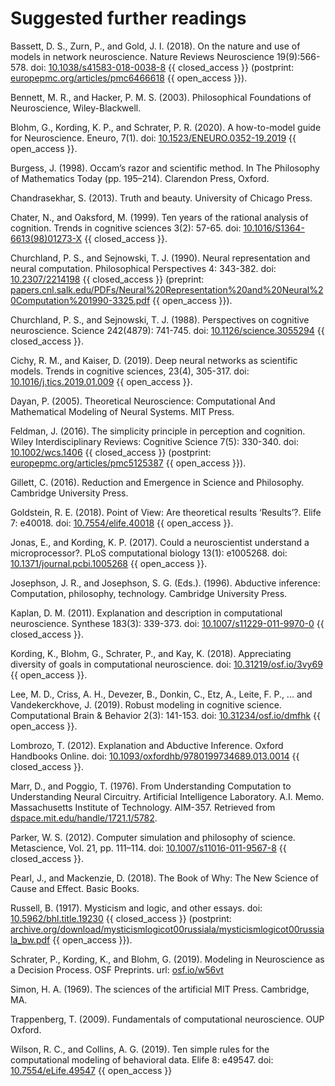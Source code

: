 # Suggested further readings 

Bassett, D. S., Zurn, P., and Gold, J. I. (2018). On the nature and use of models in network neuroscience. Nature Reviews Neuroscience 19(9):566-578.  doi: [10.1038/s41583-018-0038-8](https://doi.org/10.1038/s41583-018-0038-8) {{ closed_access }} (postprint: [europepmc.org/articles/pmc6466618](https://europepmc.org/articles/pmc6466618) {{ open_access }}).

Bennett, M. R., and Hacker, P. M. S. (2003). Philosophical Foundations of Neuroscience, Wiley-Blackwell.

Blohm, G., Kording, K. P., and Schrater, P. R. (2020). A how-to-model guide for Neuroscience. Eneuro, 7(1). doi: [10.1523/ENEURO.0352-19.2019](https://doi.org/10.1523/ENEURO.0352-19.2019) {{ open_access }}.

Burgess, J. (1998). Occam’s razor and scientific method. In The Philosophy of Mathematics Today (pp. 195–214). Clarendon Press, Oxford. 

Chandrasekhar, S. (2013). Truth and beauty. University of Chicago Press.

Chater, N., and Oaksford, M. (1999). Ten years of the rational analysis of cognition. Trends in cognitive sciences 3(2): 57-65. doi: [10.1016/S1364-6613(98)01273-X](https://doi.org/10.1016/S1364-6613(98)01273-X) {{ closed_access }}. 

Churchland, P. S., and Sejnowski, T. J. (1990). Neural representation and neural computation. Philosophical Perspectives 4: 343-382. doi: [10.2307/2214198](https://doi.org/10.2307/2214198) {{ closed_access }} (preprint: [papers.cnl.salk.edu/PDFs/Neural%20Representation%20and%20Neural%20Computation%201990-3325.pdf](http://papers.cnl.salk.edu/PDFs/Neural%20Representation%20and%20Neural%20Computation%201990-3325.pdf) {{ open_access }}).

Churchland, P. S., and Sejnowski, T. J. (1988). Perspectives on cognitive neuroscience. Science 242(4879): 741-745. doi: [10.1126/science.3055294](https://doi.org/10.1126/science.3055294) {{ closed_access }}.

Cichy, R. M., and Kaiser, D. (2019). Deep neural networks as scientific models. Trends in cognitive sciences, 23(4), 305-317. doi: [10.1016/j.tics.2019.01.009](https://doi.org/10.1016/j.tics.2019.01.009) {{ open_access }}.

Dayan, P. (2005). Theoretical Neuroscience: Computational And Mathematical Modeling of Neural Systems. MIT Press.

Feldman, J. (2016). The simplicity principle in perception and cognition. Wiley Interdisciplinary Reviews: Cognitive Science 7(5): 330-340. doi: [10.1002/wcs.1406](https://doi.org/10.1002/wcs.1406) {{ closed_access }} (postprint: [europepmc.org/articles/pmc5125387](https://europepmc.org/articles/pmc5125387) {{ open_access }}).

Gillett, C. (2016). Reduction and Emergence in Science and Philosophy. Cambridge University Press.

Goldstein, R. E. (2018). Point of View: Are theoretical results ‘Results’?. Elife 7: e40018. doi: [10.7554/elife.40018](https://doi.org/10.7554/elife.40018) {{ open_access }}.

Jonas, E., and Kording, K. P. (2017). Could a neuroscientist understand a microprocessor?. PLoS computational biology 13(1): e1005268. doi: [10.1371/journal.pcbi.1005268](https://doi.org/10.1371/journal.pcbi.1005268) {{ open_access }}.

Josephson, J. R., and Josephson, S. G. (Eds.). (1996). Abductive inference: Computation, philosophy, technology. Cambridge University Press.

Kaplan, D. M. (2011). Explanation and description in computational neuroscience. Synthese 183(3): 339-373. doi: [10.1007/s11229-011-9970-0](https://doi.org/10.1007/s11229-011-9970-0) {{ closed_access }}.
    
Kording, K., Blohm, G., Schrater, P., and Kay, K. (2018). Appreciating diversity of goals in computational neuroscience. doi: [10.31219/osf.io/3vy69](https://doi.org/10.31219/osf.io/3vy69) {{ open_access }}.

Lee, M. D., Criss, A. H., Devezer, B., Donkin, C., Etz, A., Leite, F. P., ... and Vandekerckhove, J. (2019). Robust modeling in cognitive science. Computational Brain & Behavior 2(3): 141-153. doi: [10.31234/osf.io/dmfhk](https://doi.org/10.31234/osf.io/dmfhk) {{ open_access }}.

Lombrozo, T. (2012). Explanation and Abductive Inference. Oxford Handbooks Online. doi: [10.1093/oxfordhb/9780199734689.013.0014](https://doi.org/10.1093/oxfordhb/9780199734689.013.0014) {{ closed_access }}.

Marr, D., and Poggio, T. (1976). From Understanding Computation to Understanding Neural  Circuitry. Artificial Intelligence Laboratory. A.I. Memo. Massachusetts Institute of Technology. AIM-357. Retrieved from [dspace.mit.edu/handle/1721.1/5782](https://dspace.mit.edu/handle/1721.1/5782).

Parker, W. S. (2012). Computer simulation and philosophy of science. Metascience, Vol. 21, pp. 111–114. doi: [10.1007/s11016-011-9567-8](https://doi.org/10.1007/s11016-011-9567-8) {{ closed_access }}.

Pearl, J., and Mackenzie, D. (2018). The Book of Why: The New Science of Cause and Effect. Basic Books. 

Russell, B. (1917). Mysticism and logic, and other essays. doi: [10.5962/bhl.title.19230](https://doi.org/10.5962/bhl.title.19230) {{ closed_access }} (postprint: [archive.org/download/mysticismlogicot00russiala/mysticismlogicot00russiala_bw.pdf](https://archive.org/download/mysticismlogicot00russiala/mysticismlogicot00russiala_bw.pdf) {{ open_access }}).

Schrater, P., Kording, K., and Blohm, G. (2019). Modeling in Neuroscience as a Decision Process. OSF Preprints. url: [osf.io/w56vt](https://osf.io/w56vt)

Simon, H. A. (1969). The sciences of the artificial MIT Press. Cambridge, MA.

Trappenberg, T. (2009). Fundamentals of computational neuroscience. OUP Oxford.

Wilson, R. C., and Collins, A. G. (2019). Ten simple rules for the computational modeling of behavioral data. Elife 8: e49547. doi: [10.7554/eLife.49547](https://doi.org/10.7554/eLife.49547) {{ open_access }}

